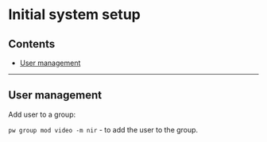 # Initial system setup


## Contents

* [User management](#user-management)

* * *


## User management

Add user to a group:

`pw group mod video -m nir` - to add the user to the group.

